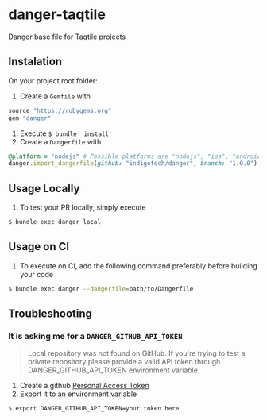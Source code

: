 # danger-taqtile

Danger base file for Taqtile projects

## Instalation

On your project root folder:

1. Create a `Gemfile` with
```ruby
source "https://rubygems.org"
gem "danger"
```
1. Execute `$ bundle  install`
1. Create a `Dangerfile` with
```ruby
@platform = "nodejs" # Possible platforms are "nodejs", "ios", "android" and "web"
danger.import_dangerfile(github: "indigotech/danger", branch: "1.0.0")
```

## Usage Locally

1. To test your PR locally, simply execute
```bash
$ bundle exec danger local
```

## Usage on CI

1. To execute on CI, add the following command preferably before building your code
```bash
$ bundle exec danger --dangerfile=path/to/Dangerfile
```

## Troubleshooting

### It is asking me for a `DANGER_GITHUB_API_TOKEN`

> Local repository was not found on GitHub. If you're trying to test a private repository please provide a valid API token through DANGER_GITHUB_API_TOKEN environment variable.

1. Create a github [Personal Access Token](https://help.github.com/articles/creating-an-access-token-for-command-line-use/)
2. Export it to an environment variable
```bash
$ export DANGER_GITHUB_API_TOKEN=your token here
```